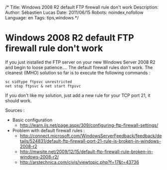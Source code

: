 /*
Title: Windows 2008 R2 default FTP firewall rule don't work
Description: 
Author: Sébastien Lucas
Date: 2011/06/15
Robots: noindex,nofollow
Language: en
Tags: tips,windows
*/
# Windows 2008 R2 default FTP firewall rule don't work

If you just installed the FTP server on your new Windows Server 2008 R2 and begin to loose patience.... The default firewall rules don't work. The cleanest (IMHO) solution so far is to execute the following commands :

```
sc sidtype ftpsvc unrestricted
net stop ftpsvc & net start ftpsvc 
```

If you don't like my solution, just add a new rule for your TCP port 21, it should work.

Sources : 

*	Basic configuration
    * http://learn.iis.net/page.aspx/309/configuring-ftp-firewall-settings/
*	Problem with default firewall rules :
    * http://connect.microsoft.com/WindowsServerFeedback/feedback/details/524831/default-ftp-firewall-port-21-rule-is-broken-in-windows-2008-r2
    * http://mwsite.net/2009/12/15/default-ftp-firewall-rule-broken-in-windows-2008-r2/
    * http://arstechnica.com/civis/viewtopic.php?f=17&t=43736







